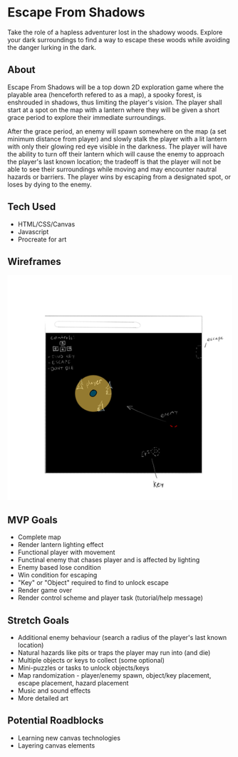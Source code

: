 # Escape From Shadows
Take the role of a hapless adventurer lost in the shadowy woods. Explore your dark surroundings to find a way to escape these woods while avoiding the danger lurking in the dark.

## About
Escape From Shadows will be a top down 2D exploration game where the playable area (henceforth refered to as a map), a spooky forest, is enshrouded in shadows, thus limiting the player's vision. The player shall start at a spot on the map with a lantern where they will be given a short grace period to explore their immediate surroundings. 

After the grace period, an enemy will spawn somewhere on the map (a set minimum distance from player) and slowly stalk the player with a lit lantern with only their glowing red eye visible in the darkness. The player will have the ability to turn off their lantern which will cause the enemy to approach the player's last known location; the tradeoff is that the player will not be able to see their surroundings while moving and may encounter nautral hazards or barriers. The player wins by escaping from a designated spot, or loses by dying to the enemy.

## Tech Used
- HTML/CSS/Canvas
- Javascript
- Procreate for art

## Wireframes

![Escape From Shadows Wireframe Mockup](images/wireframe.png)

## MVP Goals
- Complete map
- Render lantern lighting effect
- Functional player with movement
- Functinal enemy that chases player and is affected by lighting
- Enemy based lose condition 
- Win condition for escaping
- "Key" or "Object" required to find to unlock escape
- Render game over
- Render control scheme and player task (tutorial/help message)

## Stretch Goals
- Additional enemy behaviour (search a radius of the player's last known location)
- Natural hazards like pits or traps the player may run into (and die)
- Multiple objects or keys to collect (some optional)
- Mini-puzzles or tasks to unlock objects/keys
- Map randomization - player/enemy spawn, object/key placement, escape placement, hazard placement
- Music and sound effects
- More detailed art

## Potential Roadblocks
- Learning new canvas technologies
- Layering canvas elements